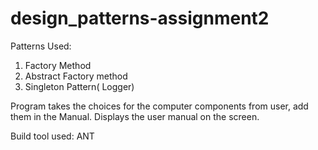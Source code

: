 design_patterns-assignment2
===========================

Patterns Used:
1. Factory Method
2. Abstract Factory method
3. Singleton Pattern( Logger)

Program takes the choices for the computer components from user, add them in the Manual.
Displays the user manual on the screen.

Build tool used: ANT
